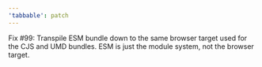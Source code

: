 ```yaml
---
'tabbable': patch
---
```


Fix #99: Transpile ESM bundle down to the same browser target used for the CJS and UMD bundles. ESM is just the module system, not the browser target.

